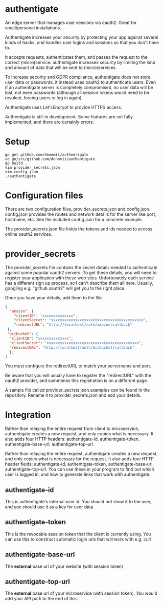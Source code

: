 # authentigate
An edge server that manages user sessions via oauth2.  Great for small/personal installations.

Authentigate increases your security by protecting your app against several kinds of hacks, and handles user logins and sessions so that you don't have to.

It accepts requests, authenticates them, and passes the request to the correct (micro)service.  authentigate increases security by limiting the kind and amount of data that will be sent to (micro)services.

To increase security and GDPR compliance, authentigate does not store user data or passwords, it instead uses oauth2 to authenticate users.  Even if an authentigate server is completely compromised, no user data will be lost, not even passwords (although all session tokens would need to be revoked, forcing users to log in again).

Authentigate uses Let'sEncrypt to provide HTTPS access.


Authentigate is still in development.  Some features are not fully implemented, and there are certainly errors.

# Setup

    go get github.com/donomii/authentigate
    cd go/src/github.com/donomii/authentigate
    go build .
    vim provider_secrets.json
    vim config.json
    ./authentigate
  
# Configuration files

There are two configuration files, provider_secrets.json and config.json.  config.json provides the routes and network details for the server like port, hostname, etc.  See the included config.json for a concrete example.

The provider_secrets.json file holds the tokens and ids needed to access online oauth2 services.

# provider_secrets

The provider_secrets file contains the secret details needed to authenticate against some popular oauth2 servers.   To get these details, you will need to register your application with these web sites.  Unfortunately each service has a different sign up process, so I can't describe them all here.  Usually, googling e.g. "github oauth2" will get you to the right place.

Once you have your details, add them to the file

```json
{
  "amazon": {
    "clientID": "xxxxxxxxxxxxxx",
    "clientSecret": "xxxxxxxxxxxxxxxxxxxxxxxxxxxxxxxxxxxxxxxxxx",
    "redirectURL": "http://localhost/auth/amazon/callback"
 },
 "bitbucket": {
  "clientID": "xxxxxxxxxxxxxx",
  "clientSecret": "xxxxxxxxxxxxxxxxxxxxxxxxxxxxxxxxxxxxxxxxxx",
  "redirectURL": "http://localhost/auth/bitbucket/callback"
  },                                                                                                                         
}
```
You must configure the redirectURL to match your servername and port.

Be aware that you will usually have to register the "redirectURL" with the oauth2 provider, and sometimes this registration is on a different page.

A sample file called provider_secrets.json.examples can be found in the repository.  Rename it to provider_secrets.json and add your details.

# Integration

Rather than relaying the entire request from client to microservice, authentigate creates a new request, and only copies what is necessary.  It also adds four HTTP headers: authentigate-id, authentigate-token, authentigate-base-url, authentigate-top-url.

Rather than relaying the entire request, authentigate creates a new request, and only copies what is necessary for the request.  It also adds four HTTP header fields: authentigate-id, authentigate-token, authentigate-base-url, authentigate-top-url.  You can use these in your program to find out which user is logged in, and how to generate links that work with authentigate.

## authentigate-id

This is authentigate's internal user id.  You should not show it to the user, and you should use it as a key for user data

## authentigate-token

This is the revocable session token that the client is currently using. You can use this to construct automatic login urls that will work with e.g. curl

## authentigate-base-url

The **external** base url of your website (with session token)

## authentigate-top-url

The **external** base url of your microservice (with session token).  You would add your API path to the end of this.

